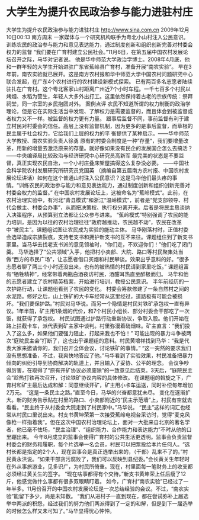 # 大学生为提升农民政治参与能力进驻村庄

大学生为提升农民政治参与能力进驻村庄
http://www.sina.com.cn  2009年12月10日00:13  南方周末
一家媒体与一个研究机构联手为粤北小山村注入公民意识。训练农民的政治参与能力和意见表达能力，通过制度创新和组织创新完善对村委会权力的监督
“我们要在广育村建立公民社会。”11月6日，在第五届中国农村发展论坛召开之际，马华对记者说。
他是华中师范大学政治学博士。2008年4月底，他和一群年轻的大学生开始进驻广东省蕉岭县广育村，准备开展“南农实验”。
早在3年前，南农实验就已展开。这是南方农村报和华中师范大学中国农村问题研究中心联合发起，在广东4个农村进行的农村建设新模式探索。
已有两百多名志愿者陆续驻扎在广育村。这个粤北客家山村距离广州近7个小时车程。一千七百多个村民以烤烟、水稻为营生，年轻人大多外出打工。这里依然保持着古老的宗族传统：祭拜祠堂，同一宗室的乡民抱团对外。
案例点评
农民不知道所谓的权力制衡的政治学理论，但是它在实际生活当中发现、了解权力是需要监督的，而且体会到被监督或者权力又不一样。被监督的权力更有力量。 跟事后监督不同，事前监督有利于建立村民对村委会的信任。高层上没有监督机制，因为更多的是事后监督，而草根的民主属于社会权力，它给我们上层的权力的平 衡提供了某种启示。——华中师范大学教授、南农实验负责人徐勇
原有的村委会制度是一种”存量“，我们要增量改革，用新的增量去激活原来的存量。就好像如果没有民企的发展国企怎么去搞活？ ——中央编译局比较政治与经济研究中心研究员高新军
最完美的状态是不要监督，真正实现农民自治，一个小村庄叠床架屋搞得这么复杂没必要。
——中国社会科学院农村发展研究所研究员党国英
（摘编自第五届南方农村报、中国农村发展论坛讲话）如何在这个普通山村注入公民意识？这是马华他们最头疼的事情。“训练农民的政治参与能力和意见表达能力，通过制度创新和组织创新完善对村委会权力的监督。”
在中国农村发展论坛上，这被命名为“蕉岭模式”。此前，在农村治理实验中，有河北“青县模式”和浙江“温岭模式”，前者是“党支部领导、村代会做主、村委会办事”，从而把决策权、执行权分离开来。后者是将民主恳谈纳入决策程序，从预算到立法都让公众参与进来。
“蕉岭模式”特别强调了农民的能力培训，是因为以往的农村治理往往“政府越推动，农民越不动”，农民在改革中“被民主”。课题组试图让农民成为实验的能动主体。
马华刚落村时，正值村委会选举造成宗族裂痕，支持老支书和拥护新支书的互不来往。课题组住到了新支书家里。当马华去找老支书派的意见领袖时，“你们走，不欢迎你们！”他们吃了闭门羹。
马华选择了“公共领域”入手，他把村小卖部、大院、路口等村民聚集处当做“西方的市民广场”，让志愿者借口买烟和村民攀谈。效果出乎意料的好。“很多志愿者聊了两三个小时还没出来，也有的被热情的村民请到家里吃饭。”
课题组富有“牺牲精神”，经常带着两瓶白酒夜访村民，酒酣耳热直至醉极而归。
马华和他的志愿者建立了农村精英档案，开始进行培训，教授公民意识。
半年前经历的一次护路行动，让课题组看到了农民的变化。
村委会筹款修建了一条自然村之间的水泥路。修好之后，山上铁矿的大卡车经常从这里经过，道路极有可能会被损坏。“我们要保护路。”村民对马华说。而另一个隐情是村民对铁矿承包权一直有异议。1年半前，矿主用1条烟的代价，和7个村民小组长、部分村委会干部吃了一次饭，就获得了承包权。
村民试图通过护路行动重新协议，争取入股。他们开始在路上拦截卡车，派代表到矿主家中谈判。村里弥漫着硝烟味。矿主直言：“我们投入了这么多，如果他们要强力阻止，打起来我也不怕！”
可能出现的暴力斗争被两次“庭院民主会”打断了，这也出乎课题组的意料。村民黄增祥找到马华：“我是代表大家来邀请你的，我们召开全体会议，讨论铁矿的事情。”
“这一突然的要求我们没有思想准备，不过，我爽快地答应了他。”马华看到了实验效果，村民准备把暴力倾向的纠纷引导到协商解决的轨道上，并且输入了妥协、公平的理念。
会议争吵得厉害，在取得了“原有开矿协议必须废除”的一致意见后结束。3天后，“庭院民主会”趁热打铁再次召开，讨论铁矿协议内容的具体修改。
在课题组的斡旋之下，广育村和矿主最后达成和解：同意继续开矿，矿主用小卡车运送，同时补偿每年增加2万元。
“这是一条民主之路。”直至今日，马华的兴奋都意犹未尽。
变化在逐渐扩大。新的财务告示贴在村里的路口、小卖部附近的“民主示范墙”上，村民有空就去看看。“民主终于从村委会大院走到了村民家中。”马华说。
“民主”这样的词汇也经常从村民口里说出来。村支书黄坤荣第一次接受蕉岭电视台采访时，觉得“麦克风像枪一样指着我”。但在这次中国农村治理论坛上，面对一大批来自北京的著名学者，他已毫不怯场，“民主治理”、“组织能力、合作能力和表达能力”不时从他的口里蹦出来。
今年8月成立的监事会使得广育村的公共生活更透明。监事会负责监督村委会的财务和履职，每个片选举一名会员，村民可以把票投给本片任何人。“选村长都是指定的2个人，现在监事会是真正选举出来的，（干部）乱来不了的。”村民黄永洪说。“如果干部贪污腐败了，我们可以反映到县纪委。”会长黄关生年轻时在外从事旅游业，见多识广，为村民所倚重。现在，村里面每一笔财务上的收支都必须经过黄关生的签字。
“现在啥事都得有个交待。”新支书黄坤荣上任后瘦了12斤，他感觉做什么事都有很多双眼睛盯着。
如今，广育村“南农实验”已经过了一年半多。11月份召开的中国农村发展论坛是一次总结经验的会议。不过，“南农实验”能留下多少，尚是未知数。
“我们从进村子一直到现在，都在尝试弥补上届选举中两派的积怨，经过我们的努力他们两派得到了一定的和解，但是到下一届选举的时候怎么样又未可知了。”马华显得忧心忡忡。

